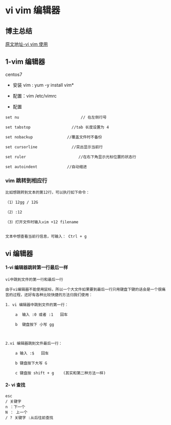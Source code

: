# vi vim 编辑器

## 博主总结

[原文地址-vi vim 使用](https://www.cnblogs.com/libaoliang/articles/6961676.html)

## 1-vim 编辑器
centos7
* 安装 vim : yum -y install vim*
* 配置：vim /etc/vimrc

*  配置

```
set nu                           // 在左侧行号

set tabstop                  //tab 长度设置为 4

set nobackup               //覆盖文件时不备份

set cursorline               //突出显示当前行

set ruler                       //在右下角显示光标位置的状态行

set autoindent             //自动缩进
```
### vim 跳转到相应行

```
比如想跳转到文本的第12行，可以执行如下命令：

（1）12gg / 12G

（2）:12

（3）打开文件时输入vim +12 filename


文本中想查看当前行信息，可输入： Ctrl + g
```


## vi 编辑器



#### 1-vi 编辑器跳转第一行最后一样

```
vi中跳到文件的第一行和最后一行

由于vi编辑器不能使用鼠标，所以一个大文件如果要到最后一行只用键盘下键的话会是一个很痛苦的过程，还好有各种比较快捷的方法归我们使用：

1. vi 编辑器中跳到文件的第一行：

　　 a  输入 :0 或者 :1   回车

　　 b  键盘按下 小写 gg



2.vi 编辑器跳到文件最后一行：

　　 a 输入 :$   回车

　　 b 键盘按下大写 G

　　 c 键盘按 shift + g    (其实和第二种方法一样)

```
#### 2- vi 查找

```
esc
/ 关键字
n ：下一个
N ： 上一个
/ ? 关键字 :从后往前查找
```
